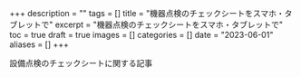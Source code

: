 +++
description = ""
tags = []
title = "機器点検のチェックシートをスマホ・タブレットで"
excerpt = "機器点検のチェックシートをスマホ・タブレットで"
toc = true
draft = true
images = []
categories = []
date = "2023-06-01"
aliases = []
+++

設備点検のチェックシートに関する記事
